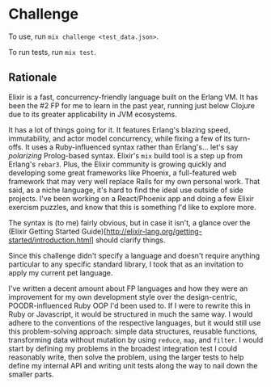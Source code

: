 # Challenge

To use, run `mix challenge <test_data.json>`.

To run tests, run `mix test`.

## Rationale

Elixir is a fast, concurrency-friendly language built on the Erlang VM. It has been the #2 FP for me to learn in the past year, running just below Clojure due to its greater applicability in JVM ecosystems.

It has a lot of things going for it. It features Erlang's blazing speed, immutability, and actor model concurrency, while fixing a few of its turn-offs. It uses a Ruby-influenced syntax rather than Erlang's... let's say _polarizing_ Prolog-based syntax. Elixir's `mix` build tool is a step up from Erlang's `rebar3`. Plus, the Elixir community is growing quickly and developing some great frameworks like Phoenix, a full-featured web framework that may very well replace Rails for my own personal work. That said, as a niche language, it's hard to find the ideal use outside of side projects. I've been working on a React/Phoenix app and doing a few Elixir exercism puzzles, and know that this is something I'd like to explore more.

The syntax is (to me) fairly obvious, but in case it isn't, a glance over the (Elixir Getting Started Guide)[http://elixir-lang.org/getting-started/introduction.html] should clarify things.

Since this challenge didn't specify a language and doesn't require anything particular to any specific standard library, I took that as an invitation to apply my current pet language.

I've written a decent amount about FP languages and how they were an improvement for my own development style over the design-centric, POODR-influenced Ruby OOP I'd been used to. If I were to rewrite this in Ruby or Javascript, it would be structured in much the same way. I would adhere to the conventions of the respective languages, but it would still use this problem-solving approach: simple data structures, reusable functions, transforming data without mutation by using `reduce`, `map`, and `filter`. I would start by defining my problems in the broadest integration test I could reasonably write, then solve the problem, using the larger tests to help define my internal API and writing unit tests along the way to nail down the smaller parts.
